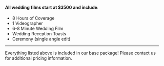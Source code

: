 #### All wedding films start at $3500 and include:

- 8 Hours of Coverage
- 1 Videographer
- 6-8 Minute Wedding Film
- Wedding Reception Toasts
- Ceremony (single angle edit)

<hr />

Everything listed above is included in our base package! Please contact us for additional pricing information.
